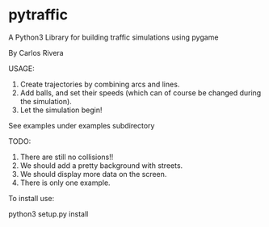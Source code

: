 # pytraffic
A Python3 Library for building traffic simulations using pygame

By Carlos Rivera

USAGE:
1. Create trajectories by combining arcs and lines.
2. Add balls, and set their speeds (which can of
   course be changed during the simulation).
3. Let the simulation begin!

See examples under examples subdirectory

TODO:
1. There are still no collisions!!
2. We should add a pretty background with streets.
3. We should display more data on the screen.
4. There is only one example.

To install use:

python3 setup.py install
